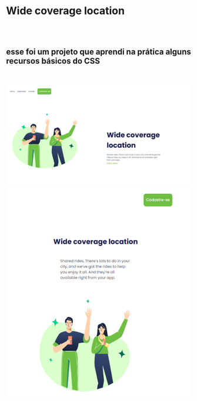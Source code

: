 <h1>Wide coverage location</h1>
<br>
<br>
<h2>esse foi um projeto que aprendi na prática alguns recursos básicos do CSS</h2>
<br>
<br>
<img src="https://github.com/TANDO22/Wide-coverage-location/blob/main/img/Captura%20de%20tela%202024-05-25%20200431.png">

<img src="https://github.com/TANDO22/Wide-coverage-location/blob/main/img/Captura%20de%20tela%202024-05-25%20200452.png">
